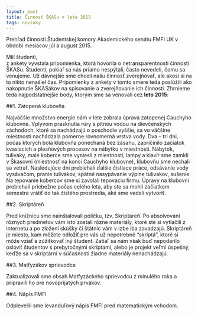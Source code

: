 ```yaml
---
layout: post
title: Činnosť ŠKASu v lete 2015
tags: novinky
---
```

Prehľad činnosti Študentskej komory Akademického senátu FMFI UK v období mesiacov júl a august 2015.

Milí študenti,<br/>
z ankety vyvstala pripomienka, ktorá hovorila o netransparentnosti činnosti ŠKASu.
Študenti, pokiaľ sa nás priamo nespýtali, často nevedeli, čomu sa venujeme.
Už dávnejšie sme chceli našu činnosť zverejňovať, ale akosi si na to nikto nenašiel čas.
Pripomienky z ankety v tomto smere teda poslúžili ako nakopnutie ŠKASákov na spisovanie a zverejňovanie ich činnosti.
Zhrnieme teda najpodstatnejšie body, ktorým sme sa venovali cez **leto 2015**:

##1. Zatopená klubovňa

Najväčšie množstvo energie nám v lete zobrala úprava zatopenej Cauchyho klubovne.
Vplyvom prasknutia rúry s pitnou vodou na dievčenských záchodoch, ktoré sa nachádzajú o poschodie vyššie,
sa vo väčšine miestnosti nachádzala pomerne rovnomerná vrstva vody. 
Dva – tri dni, počas ktorých bola klubovňa ponechaná bez zásahu, zapríčinilo začiatok kvasiacich a plesňových procesov na nábytku v miestnosti.
Nábytok, tulivaky, malé koberce sme vyniesli z miestnosti, lampy a klavír sme zamkli v Škasovni (miestnosť na konci Cauchyho klubovne),
klubovňu sme nechali sa vetrať. Nasledujúce dni prebiehali ďalšie čistiace práce, odsávanie vody vysávačom, 
pranie tulivakov, spätné nasypávanie výplne tulivakov, sušenie. Na tepovanie kobercov sme si zavolali tepovaciu firmu.
Úpravy na klubovni prebiehali priebežne počas celého leta, aby ste sa mohli začiatkom semestra vrátiť do tak čistého prostredia, aké sme vedeli vytvoriť.
 
##2. Skriptáreň

Pred knižnicu sme nainštalovali poličku, tzv. Skriptáreň. Po absolvovaní rôznych predmetov vám isto zostali rôzne materiály,
ktoré ste si vytlačili z internetu a po zložení skúšky či štátnic vám v izbe iba zavadzajú. Skriptáreň je miesto, kam môžete odložiť pre vás už 
nepotrebné “skriptá”, ktoré si môže vziať a zúžitkovať iný študent. Zatiaľ sa nám však buď nepodarilo osloviť študentov s prebytočnými skriptami, 
alebo je projekt veľmi úspešný, keďže sa v skriptárni v súčasnosti žiadne materiály nenachádzajú.
 
##3. Matfyzákov sprievodca

Zaktualizovali sme obsah Matfyzáckeho sprievodcu z minulého roka a pripravili ho pre novoprijatých prvákov.
 
##4. Nápis FMFI

Odplevelili sme levanduľový nápis FMFI pred matematickým vchodom.
